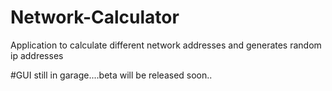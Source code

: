# Network-Calculator
Application to calculate different network addresses and generates random ip addresses

#GUI still in garage....beta will be released soon..
